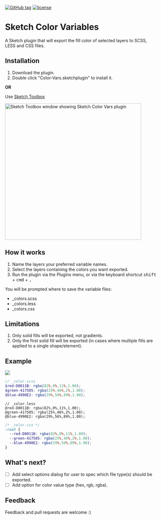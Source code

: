 [![GitHub tag](https://img.shields.io/github/tag/philsinatra/Sketch-Color-Vars.svg?style=flat-square)]()
[![license](https://img.shields.io/github/license/philsinatra/Sketch-Color-Vars.svg?style=flat-square)]()

# Sketch Color Variables

A Sketch plugin that will export the fill color of selected layers to SCSS, LESS and CSS files.

## Installation

1. Download the plugin.
1. Double click "Color-Vars.sketchplugin" to install it.

**OR**

Use [Sketch Toolbox](http://sketchtoolbox.com)

<img src="http://cdn.philsinatra.com/libraries/sketch/Sketch-Color-Vars/skech_toolbox-color_vars.png" alt="Sketch Toolbox window showing Sketch Color Vars plugin" style="width: 450px">

## How it works

1. Name the layers your preferred variable names.
1. Select the layers containing the colors you want exported.
1. Run the plugin via the Plugins menu, or via the keyboard shortcut <kbd>shift</kbd> + <kbd>cmd</kbd> + <kbd>,</kbd>

You will be prompted where to save the variable files:

- _colors.scss
- _colors.less
- _colors.css

## Limitations

1. Only solid fills will be exported, not gradients.
1. Only the first solid fill will be exported (in cases where multiple fills are applied to a single shape/element).

## Example

![](http://cdn.philsinatra.com/libraries/sketch/Sketch-Color-Vars/sketch-example-01.png)

```scss
// _color.scss
$red-D0011B: rgba(82%,0%,11%,1.00);
$green-417505: rgba(25%,46%,2%,1.00);
$blue-4990E2: rgba(29%,56%,89%,1.00);
```

```less
// _color.less
@red-D0011B: rgba(82%,0%,11%,1.00);
@green-417505: rgba(25%,46%,2%,1.00);
@blue-4990E2: rgba(29%,56%,89%,1.00);
```

```css
/* _color.css */
:root {
  --red-D0011B: rgba(82%,0%,11%,1.00);
  --green-417505: rgba(25%,46%,2%,1.00);
  --blue-4990E2: rgba(29%,56%,89%,1.00);
}
```

## What's next?

- [ ] Add select options dialog for user to spec which file type(s) should be exported.
- [ ] Add option for color value type (hex, rgb, rgba).

## Feedback

Feedback and pull requests are welcome :)
